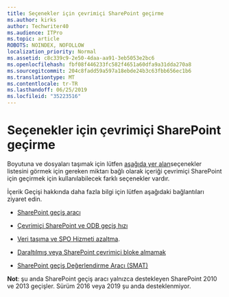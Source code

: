 ```yaml
---
title: Seçenekler için çevrimiçi SharePoint geçirme
ms.author: kirks
author: Techwriter40
ms.audience: ITPro
ms.topic: article
ROBOTS: NOINDEX, NOFOLLOW
localization_priority: Normal
ms.assetid: c8c339c9-2e50-4daa-aa91-3eb5053e2bc6
ms.openlocfilehash: fbf08f446233fc582f4651a60dfa9a31dda270a8
ms.sourcegitcommit: 204c8fadd59a597a18ebde24b3c63fbb656ec1b6
ms.translationtype: MT
ms.contentlocale: tr-TR
ms.lasthandoff: 06/25/2019
ms.locfileid: "35223516"
---
```

# <a name="migrate-options-to-sharepoint-online"></a>Seçenekler için çevrimiçi SharePoint geçirme

Boyutuna ve dosyaları taşımak için lütfen [aşağıda yer alan](https://docs.microsoft.com/sharepointmigration/migrate-to-sharepoint-online)seçenekler listesini görmek için gereken miktarı bağlı olarak içeriği çevrimiçi SharePoint için geçirmek için kullanılabilecek farklı seçenekler vardır.

İçerik Geçişi hakkında daha fazla bilgi için lütfen aşağıdaki bağlantıları ziyaret edin.

- [SharePoint geçiş aracı](https://docs.microsoft.com/sharepointmigration/introducing-the-sharepoint-migration-tool)

- [Çevrimiçi SharePoint ve ODB geçiş hızı](https://docs.microsoft.com/sharepointmigration/sharepoint-online-and-onedrive-migration-speed)

- [Veri taşıma ve SPO Hizmeti azaltma](https://blogs.technet.microsoft.com/sposupport/2017/08/12/data-migration-and-spo-service-throttling/).


- [Daraltılmış veya SharePoint çevrimiçi bloke almamak](https://docs.microsoft.com/sharepoint/dev/general-development/how-to-avoid-getting-throttled-or-blocked-in-sharepoint-online)

- [SharePoint geçiş Değerlendirme Aracı (SMAT)](https://www.microsoft.com/download/details.aspx?id=53598&amp;751be11f-ede8-5a0c-058c-2ee190a24fa6=True)

**Not**: şu anda SharePoint geçiş aracı yalnızca destekleyen SharePoint 2010 ve 2013 geçişler. Sürüm 2016 veya 2019 şu anda desteklenmiyor.
